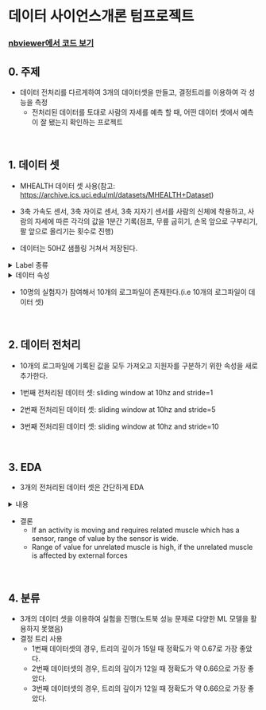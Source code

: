 # 데이터 사이언스개론 텀프로젝트

### [nbviewer에서 코드 보기](https://nbviewer.jupyter.org/github/pgy11/HUFS-AI-Internship/tree/main/)

## 0. 주제

- 데이터 전처리를 다르게하여 3개의 데이터셋을 만들고, 결정트리를 이용하여 각 성능을 측정
  - 전처리된 데이터를 토대로 사람의 자세를 예측 할 때, 어떤 데이터 셋에서 예측이 잘 됐는지 확인하는 프로젝트 

<br/>

## 1. 데이터 셋

- MHEALTH 데이터 셋 사용(참고: https://archive.ics.uci.edu/ml/datasets/MHEALTH+Dataset)

- 3축 가속도 센서, 3축 자이로 센서, 3축 지자기 센서를 사람의 신체에 착용하고, 사람의 자세에 따른 각각의 값을 1분간 기록(점프, 무릎 굽히기, 손목 앞으로 구부리기, 팔 앞으로 올리기는 횟수로 진행)

- 데이터는 50HZ 샘플링 거쳐서 저장된다.

<details>
    <summary>Label 종류</summary>
    L1: Standing still (1 min)
    <br/>
	L2: Sitting and relaxing (1 min)
	<br/>
    L3: Lying down (1 min)
	<br/>
    L4: Walking (1 min)
	<br/>
    L5: Climbing stairs (1 min)<br/>
	L6: Waist bends forward (20x)<br/>
	L7: Frontal elevation of arms (20x)<br/>
	L8: Knees bending (crouching) (20x)<br/>
	L9: Cycling (1 min)<br/>
	L10: Jogging (1 min)<br/>
	L11: Running (1 min)<br/>
	L12: Jump front & back (20x)<br/>
</details>

<details>
    <summary>데이터 속성</summary>
    Column 1: acceleration from the chest sensor (X axis)<br/>
Column 2: acceleration from the chest sensor (Y axis)<br/>
Column 3: acceleration from the chest sensor (Z axis)<br/>
Column 4: electrocardiogram signal (lead 1)<br/>
Column 5: electrocardiogram signal (lead 2)<br/>
Column 6: acceleration from the left-ankle sensor (X axis)<br/>
Column 7: acceleration from the left-ankle sensor (Y axis)<br/>
Column 8: acceleration from the left-ankle sensor (Z axis)<br/>
Column 9: gyro from the left-ankle sensor (X axis)<br/>
Column 10: gyro from the left-ankle sensor (Y axis)<br/>
Column 11: gyro from the left-ankle sensor (Z axis)<br/>
Column 13: magnetometer from the left-ankle sensor (X axis)<br/>
Column 13: magnetometer from the left-ankle sensor (Y axis)<br/>
Column 14: magnetometer from the left-ankle sensor (Z axis)<br/>
Column 15: acceleration from the right-lower-arm sensor (X axis)<br/>
Column 16: acceleration from the right-lower-arm sensor (Y axis)<br/>
Column 17: acceleration from the right-lower-arm sensor (Z axis)<br/>
Column 18: gyro from the right-lower-arm sensor (X axis)<br/>
Column 19: gyro from the right-lower-arm sensor (Y axis)<br/>
Column 20: gyro from the right-lower-arm sensor (Z axis)<br/>
Column 21: magnetometer from the right-lower-arm sensor (X axis)<br/>
Column 22: magnetometer from the right-lower-arm sensor (Y axis)<br/>
Column 23: magnetometer from the right-lower-arm sensor (Z axis)<br/>
Column 24: Label (0 for the null class)<br/>
<br/>
*Units: Acceleration (m/s^2), gyroscope (deg/s), magnetic field (local), ecg (mV)
</details>

- 10명의 실험자가 참여해서 10개의 로그파일이 존재한다.(i.e 10개의 로그파일이 데이터 셋)

<br/>

## 2. 데이터 전처리

- 10개의 로그파일에 기록된 값을 모두 가져오고 지원자를 구분하기 위한 속성을 새로 추가한다.

- 1번째 전처리된 데이터 셋: sliding window at 10hz and stride=1
- 2번째 전처리된 데이터 셋: sliding window at 10hz and stride=5
- 3번째 전처리된 데이터 셋: sliding window at 10hz and stride=10

<br/>

## 3. EDA

- 3개의 전처리된 데이터 셋은 간단하게 EDA

<details>
    <summary>내용</summary>
1. Size of dataset, Number of label, t-test<br/>
2. Distribution of data where x axis = Mean of acceleration measured by a sensor in chest.<br/>
3. Boxplot where x axis is same with above.<br/>
4. Distribution of data using 2 features, Mean and std of acceleration measured by a sensor in chest.<br/>
5. Distribution of data where x axis = Mean of magnetometer measured by a sensor in left ankle.<br/>
6. Boxplot where x axis is same with above.<br/>
7. Distribution of data using 2 features, Mean of acceleration measured by a sensor in chest and of magnetometer measured by a sensor in left ankle.<br/>
</details>

- 결론
  - If an activity is moving and requires related muscle which has a sensor, range of value by the sensor is wide.
  - Range of value for unrelated muscle is high, if the unrelated muscle is affected by external forces 

<br/>

## 4. 분류

- 3개의 데이터 셋을 이용하여 실험을 진행(노트북 성능 문제로 다양한 ML 모델을 활용하지 못했음)
- 결정 트리 사용
  - 1번째 데이터셋의 경우, 트리의 깊이가 15일 때 정확도가 약 0.67로 가장 좋았다.
  - 2번째 데이터셋의 경우, 트리의 깊이가 12일 때 정확도가 약 0.66으로 가장 좋았다.
  - 3번째 데이터셋의 경우, 트리의 깊이가 12일 때 정확도가 약 0.66으로 가장 좋았다.

